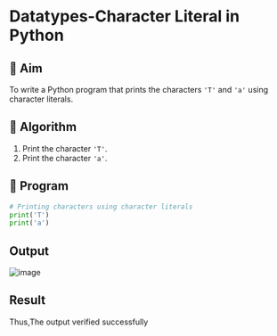 # Datatypes-Character Literal in Python

## 🎯 Aim
To write a Python program that prints the characters `'T'` and `'a'` using character literals.

## 🧠 Algorithm
1. Print the character `'T'`.
2. Print the character `'a'`.

## 🧾 Program
```python
# Printing characters using character literals
print('T')
print('a')
```
## Output
![image](https://github.com/user-attachments/assets/f4d0304c-e1d5-44e6-90c6-348589d61e13)

## Result
Thus,The output verified successfully
